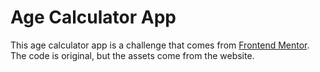 <h1>Age Calculator App</h1>
This age calculator app is a challenge that comes from <a href="https://www.frontendmentor.io">Frontend Mentor</a>. The code is original, but the assets come from the website. 

